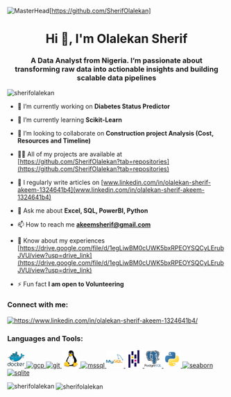 ![MasterHead](https://github.com/user-attachments/assets/670ec357-8000-4036-a656-393be657b846)[https://github.com/SherifOlalekan]
<h1 align="center">Hi 👋, I'm Olalekan Sherif</h1>
<h3 align="center">A Data Analyst from Nigeria. I’m passionate about transforming raw data into actionable insights and building scalable data pipelines</h3>

<p align="left"> <img src="https://komarev.com/ghpvc/?username=sherifolalekan&label=Profile%20views&color=0e75b6&style=flat" alt="sherifolalekan" /> </p>

- 🔭 I’m currently working on **Diabetes Status Predictor**

- 🌱 I’m currently learning **Scikit-Learn**

- 👯 I’m looking to collaborate on **Construction project Analysis (Cost, Resources and Timeline)**

- 👨‍💻 All of my projects are available at [https://github.com/SherifOlalekan?tab=repositories](https://github.com/SherifOlalekan?tab=repositories)

- 📝 I regularly write articles on [www.linkedin.com/in/olalekan-sherif-akeem-1324641b4](www.linkedin.com/in/olalekan-sherif-akeem-1324641b4)

- 💬 Ask me about **Excel, SQL, PowerBI, Python**

- 📫 How to reach me **akeemsherif@gmail.com**

- 📄 Know about my experiences [https://drive.google.com/file/d/1egLiwBM0cUWK5bxRPEOYSQCyLErubJVU/view?usp=drive_link](https://drive.google.com/file/d/1egLiwBM0cUWK5bxRPEOYSQCyLErubJVU/view?usp=drive_link)

- ⚡ Fun fact **I am open to Volunteering**

<h3 align="left">Connect with me:</h3>
<p align="left">
<a href="https://linkedin.com/in/https://www.linkedin.com/in/olalekan-sherif-akeem-1324641b4/" target="blank"><img align="center" src="https://raw.githubusercontent.com/rahuldkjain/github-profile-readme-generator/master/src/images/icons/Social/linked-in-alt.svg" alt="https://www.linkedin.com/in/olalekan-sherif-akeem-1324641b4/" height="30" width="40" /></a>
</p>

<h3 align="left">Languages and Tools:</h3>
<p align="left"> <a href="https://www.docker.com/" target="_blank" rel="noreferrer"> <img src="https://raw.githubusercontent.com/devicons/devicon/master/icons/docker/docker-original-wordmark.svg" alt="docker" width="40" height="40"/> </a> <a href="https://cloud.google.com" target="_blank" rel="noreferrer"> <img src="https://www.vectorlogo.zone/logos/google_cloud/google_cloud-icon.svg" alt="gcp" width="40" height="40"/> </a> <a href="https://git-scm.com/" target="_blank" rel="noreferrer"> <img src="https://www.vectorlogo.zone/logos/git-scm/git-scm-icon.svg" alt="git" width="40" height="40"/> </a> <a href="https://www.linux.org/" target="_blank" rel="noreferrer"> <img src="https://raw.githubusercontent.com/devicons/devicon/master/icons/linux/linux-original.svg" alt="linux" width="40" height="40"/> </a> <a href="https://www.microsoft.com/en-us/sql-server" target="_blank" rel="noreferrer"> <img src="https://www.svgrepo.com/show/303229/microsoft-sql-server-logo.svg" alt="mssql" width="40" height="40"/> </a> <a href="https://www.mysql.com/" target="_blank" rel="noreferrer"> <img src="https://raw.githubusercontent.com/devicons/devicon/master/icons/mysql/mysql-original-wordmark.svg" alt="mysql" width="40" height="40"/> </a> <a href="https://pandas.pydata.org/" target="_blank" rel="noreferrer"> <img src="https://raw.githubusercontent.com/devicons/devicon/2ae2a900d2f041da66e950e4d48052658d850630/icons/pandas/pandas-original.svg" alt="pandas" width="40" height="40"/> </a> <a href="https://www.postgresql.org" target="_blank" rel="noreferrer"> <img src="https://raw.githubusercontent.com/devicons/devicon/master/icons/postgresql/postgresql-original-wordmark.svg" alt="postgresql" width="40" height="40"/> </a> <a href="https://www.python.org" target="_blank" rel="noreferrer"> <img src="https://raw.githubusercontent.com/devicons/devicon/master/icons/python/python-original.svg" alt="python" width="40" height="40"/> </a> <a href="https://seaborn.pydata.org/" target="_blank" rel="noreferrer"> <img src="https://seaborn.pydata.org/_images/logo-mark-lightbg.svg" alt="seaborn" width="40" height="40"/> </a> <a href="https://www.sqlite.org/" target="_blank" rel="noreferrer"> <img src="https://www.vectorlogo.zone/logos/sqlite/sqlite-icon.svg" alt="sqlite" width="40" height="40"/> </a> </p>

<p><img align="left" src="https://github-readme-stats.vercel.app/api/top-langs?username=sherifolalekan&show_icons=true&locale=en&layout=compact" alt="sherifolalekan" /></p>

<p>&nbsp;<img align="center" src="https://github-readme-stats.vercel.app/api?username=sherifolalekan&show_icons=true&locale=en" alt="sherifolalekan" /></p>
